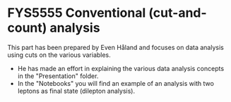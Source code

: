 # FYS5555 Conventional (cut-and-count) analysis

This part has been prepared by Even Håland and focuses on data analysis using cuts on the various variables.

 - He has made an effort in explaining the various data analysis concepts in the "Presentation" folder.
 - In the "Notebooks" you will find an example of an analysis with two leptons as final state (dilepton analysis).  